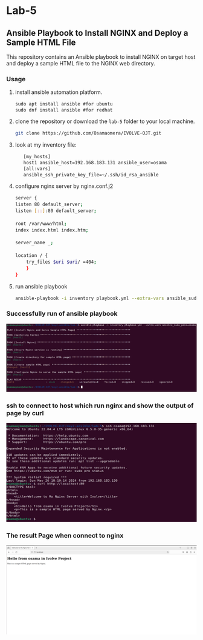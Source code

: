 # Lab-5
## Ansible Playbook to Install NGINX and Deploy a Sample HTML File
This repository contains an Ansible playbook to install NGINX on target host and deploy a sample HTML file to the NGINX web directory.

### Usage
1. install ansible automation platform.
    ```
    sudo apt install ansible #for ubuntu
    sudo dnf install ansible #for redhat
    ```
2. clone the repository or download the `lab-5` folder to your local machine.
    ```sh
    git clone https://github.com/Osamaomera/IVOLVE-OJT.git
    ```
3. look at my inventory file:
     ```
        [my_hosts]
        host1 ansible_host=192.168.183.131 ansible_user=osama
        [all:vars]  
        ansible_ssh_private_key_file=~/.ssh/id_rsa_ansible
    ```
4. configure nginx server by nginx.conf.j2
    ```sh
    server {
    listen 80 default_server;
    listen [::]:80 default_server;

    root /var/www/html;
    index index.html index.htm;

    server_name _;

    location / {
        try_files $uri $uri/ =404;
        }
    }

    ```
5. run ansible playbook 
    ```sh
    ansible-playbook -i inventory playbook.yml --extra-vars ansible_sudo_pass=osama
    ```
### Successfully run of ansible playbook  
![](ansible-lab5.png)

### ssh to connect to host which run nginx and show the output of page by curl 

![](nginx.png)

### The result Page when connect to nginx 

![](output-nginx.png)